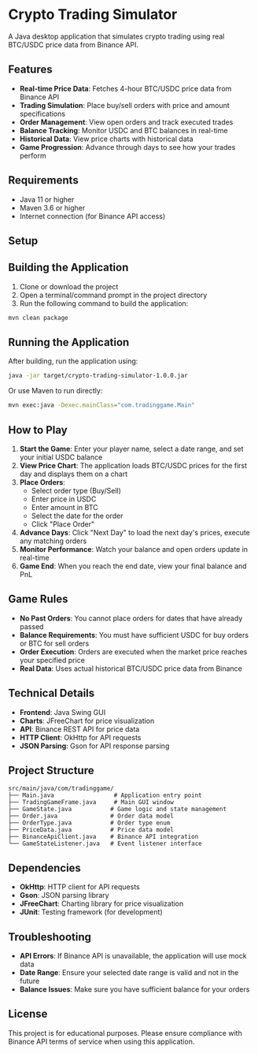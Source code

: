# Crypto Trading Simulator

A Java desktop application that simulates crypto trading using real BTC/USDC price data from Binance API.

## Features

- **Real-time Price Data**: Fetches 4-hour BTC/USDC price data from Binance API
- **Trading Simulation**: Place buy/sell orders with price and amount specifications
- **Order Management**: View open orders and track executed trades
- **Balance Tracking**: Monitor USDC and BTC balances in real-time
- **Historical Data**: View price charts with historical data
- **Game Progression**: Advance through days to see how your trades perform

## Requirements

- Java 11 or higher
- Maven 3.6 or higher
- Internet connection (for Binance API access)

## Setup

## Building the Application

1. Clone or download the project
2. Open a terminal/command prompt in the project directory
3. Run the following command to build the application:

```bash
mvn clean package
```

## Running the Application

After building, run the application using:

```bash
java -jar target/crypto-trading-simulator-1.0.0.jar
```

Or use Maven to run directly:

```bash
mvn exec:java -Dexec.mainClass="com.tradinggame.Main"
```

## How to Play

1. **Start the Game**: Enter your player name, select a date range, and set your initial USDC balance
2. **View Price Chart**: The application loads BTC/USDC prices for the first day and displays them on a chart
3. **Place Orders**: 
   - Select order type (Buy/Sell)
   - Enter price in USDC
   - Enter amount in BTC
   - Select the date for the order
   - Click "Place Order"
4. **Advance Days**: Click "Next Day" to load the next day's prices, execute any matching orders
5. **Monitor Performance**: Watch your balance and open orders update in real-time
6. **Game End**: When you reach the end date, view your final balance and PnL

## Game Rules

- **No Past Orders**: You cannot place orders for dates that have already passed
- **Balance Requirements**: You must have sufficient USDC for buy orders or BTC for sell orders
- **Order Execution**: Orders are executed when the market price reaches your specified price
- **Real Data**: Uses actual historical BTC/USDC price data from Binance

## Technical Details

- **Frontend**: Java Swing GUI
- **Charts**: JFreeChart for price visualization
- **API**: Binance REST API for price data
- **HTTP Client**: OkHttp for API requests
- **JSON Parsing**: Gson for API response parsing

## Project Structure

```
src/main/java/com/tradinggame/
├── Main.java                 # Application entry point
├── TradingGameFrame.java     # Main GUI window
├── GameState.java           # Game logic and state management
├── Order.java               # Order data model
├── OrderType.java           # Order type enum
├── PriceData.java           # Price data model
├── BinanceApiClient.java    # Binance API integration
└── GameStateListener.java   # Event listener interface
```

## Dependencies

- **OkHttp**: HTTP client for API requests
- **Gson**: JSON parsing library
- **JFreeChart**: Charting library for price visualization
- **JUnit**: Testing framework (for development)

## Troubleshooting

- **API Errors**: If Binance API is unavailable, the application will use mock data
- **Date Range**: Ensure your selected date range is valid and not in the future
- **Balance Issues**: Make sure you have sufficient balance for your orders

## License

This project is for educational purposes. Please ensure compliance with Binance API terms of service when using this application. 